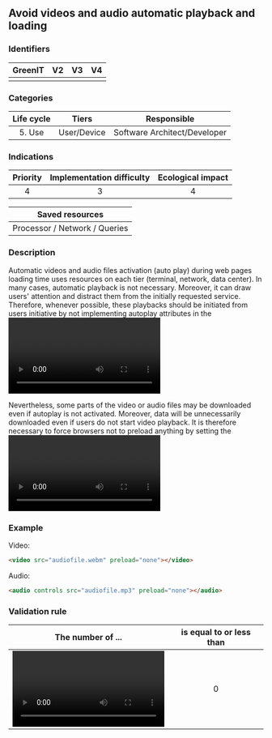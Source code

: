## Avoid videos and audio automatic playback and loading

### Identifiers

| GreenIT |  V2  |  V3  |  V4  |
|:-------:|:----:|:----:|:----:|
|      |   |   |      |

### Categories

| Life cycle |  Tiers  |  Responsible  |
|:---------:|:----:|:----:|
| 5. Use | User/Device | Software Architect/Developer |

### Indications

| Priority |      Implementation difficulty       |  Ecological impact    |
|:-------------------:|:-------------------------:|:---------------------:|
| 4 | 3 | 4 |

|Saved resources                                    |
|:----------------------------------------------------------:|
|Processor / Network / Queries    |

### Description

Automatic videos and audio files activation (auto play) during web pages loading time uses resources on each tier (terminal, network, data center). In many cases, automatic playback is not necessary. Moreover, it can draw users' attention and distract them from the initially requested service. Therefore, whenever possible, these playbacks should be initiated from users initiative by not implementing autoplay attributes in the <video> or <audio> tags.

Nevertheless, some parts of the video or audio files may be downloaded even if autoplay is not activated. Moreover, data will be unnecessarily downloaded even if users do not start video playback. It is therefore necessary to force browsers not to preload anything by setting the <video> or <audio>  preload attribute value tags to none.

### Example

Video:

```html
<video src="audiofile.webm" preload="none"></video>
```

Audio:

```html
<audio controls src="audiofile.mp3" preload="none"></audio>
```

### Validation rule

| The number of ...     | is equal to or less than   |  
|-------------------|:-------------------------:|
| <video> or <audio> elements without a preload="none" or autoplay attribut | 0 |
